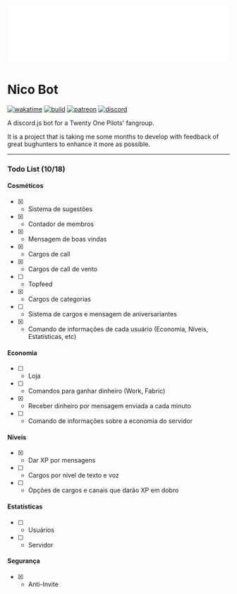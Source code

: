![Nico](https://raw.githubusercontent.com/jurgenjacobsen/nico/main/assets/Nico1.png)
# Nico Bot
[![wakatime](https://wakatime.com/badge/github/jurgenjacobsen/nico.svg)](https://wakatime.com/badge/github/jurgenjacobsen/nico)
[![build](https://img.shields.io/github/languages/top/jurgenjacobsen/nico?style=flat-square)](https://github.com/jurgenjacobsen/nico)
[![patreon](https://img.shields.io/badge/donate-patreon-F96854.svg?style=flat-square)](https://patreon.com/jurgenjacobsen)
[![discord](https://img.shields.io/discord/782722663549763585?color=5865F2&logo=discord&logoColor=white&style=flat-square)](https://discord.gg/f4jkqrdbyh)

A discord.js bot for a Twenty One Pilots' fangroup.

It is a project that is taking me some months to develop with feedback of great bughunters to enhance it more as possible.

___
### Todo List (10/18)
#### Cosméticos

- [X] - Sistema de sugestões
- [X] - Contador de membros
- [X] - Mensagem de boas vindas
- [X] - Cargos de call
- [X] - Cargos de call de vento
- [ ] - Topfeed
- [X] - Cargos de categorias
- [ ] - Sistema de cargos e mensagem de aniversariantes
- [X] - Comando de informações de cada usuário (Economia, Níveis, Estatísticas, etc)

#### Economia

- [ ] - Loja
- [ ] - Comandos para ganhar dinheiro (Work, Fabric)
- [X] - Receber dinheiro por mensagem enviada a cada minuto
- [ ] - Comando de informações sobre a economia do servidor

#### Níveis

- [X] - Dar XP por mensagens 
- [ ] - Cargos por nível de texto e voz
- [ ] - Opções de cargos e canais que darão XP em dobro

#### Estatísticas

- [ ] - Usuários
- [ ] - Servidor

#### Segurança
- [X] - Anti-Invite
